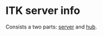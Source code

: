 # ITK server info

Consists a two parts:
[server](https://github.com/rimi-itk/itk-server-info/tree/server) and
[hub](https://github.com/rimi-itk/itk-server-info/tree/hub).
